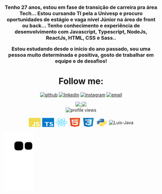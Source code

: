 <div align = "center">
  <h3>
Tenho 27 anos, estou em fase de transição de carreira pra área Tech...
Estou cursando TI pela a Univesp e procuro oportunidades de estágio e vaga nível Júnior na área de front ou back... Tenho conhecimento e experiência de desenvolvimento com Javascript, Typescript, NodeJs, ReactJs, HTML, CSS e Sass..

Estou estudando desde o início do ano passado, sou uma pessoa muito determinada e positiva, gosto de trabalhar em equipe e de desafios!

</h3>
 </div>

# <div align = center> Follow me: </div>



<div align = "center">
   
     
  <a href="https://github.com/LuisMassuchini"><img alt="github" src="https://img.shields.io/badge/Follow-100000?style=for-the-badge&logo=github&logoColor=white"/></a>
  <a href="https://www.linkedin.com/in/luis-massuchini//"><img alt="linkedin" src="https://img.shields.io/badge/LinkedIn-0077B5?style=for-the-badge&logo=linkedin&logoColor=white"/></a>
  <a href="https://www.instagram.com/f.f0rt3s/"><img alt="instagram" src="https://img.shields.io/badge/Instagram-E4405F?style=for-the-badge&logo=instagram&logoColor=white" /></a>
  <a href="mailto:luis.massuchini@gmail.com"><img alt="email" src="https://img.shields.io/badge/Gmail-D14836?style=for-the-badge&logo=gmail&logoColor=white"/></a>
  
  
</div>


  
<div align = "center">  
  <a href="https://github.com/LuisMassuchini">
    <img height=150px src="https://github-readme-stats.vercel.app/api?username=LuisMassuchini&show_icons=true&theme=calm&count_private=true&includes_all_commits=true" />
    <img height = 150px src="https://github-readme-stats.vercel.app/api/top-langs/?username=LuisMassuchini&show_icons=true&hide=html&layout=compact&theme=calm" />
  </a>
</div>




<div align ="center">
  <img src="https://gpvc.arturio.dev/LuisMassuchini" alt="profile views">
</div>


<div align="center" style="display: inline_block" margin-bottom: 4em><br>
  <img align="center" alt="Luis-Js" height="30" width="40" src="https://raw.githubusercontent.com/devicons/devicon/master/icons/javascript/javascript-plain.svg">
  <img align="center" alt="Luis-Ts" height="30" width="40" src="https://raw.githubusercontent.com/devicons/devicon/master/icons/typescript/typescript-plain.svg">
  <img align="center" alt="Luis-React" height="30" width="40" src="https://raw.githubusercontent.com/devicons/devicon/master/icons/react/react-original.svg">
  <img align="center" alt="Luis-HTML" height="30" width="40" src="https://raw.githubusercontent.com/devicons/devicon/master/icons/html5/html5-original.svg">
  <img align="center" alt="Luis-CSS" height="30" width="40" src="https://raw.githubusercontent.com/devicons/devicon/master/icons/css3/css3-original.svg">
  <img align="center" alt="Luis-Python" height="30" width="40" src="https://raw.githubusercontent.com/devicons/devicon/master/icons/python/python-original.svg">
  <img align="center" alt="Luis-Java" height="30" width="40" src="https://cdn.jsdelivr.net/gh/devicons/devicon/icons/java/java-original-wordmark.svg" />
          
</div>


![Snake animation](https://github.com/LuisMassuchini/LuisMassuchini/blob/output/github-contribution-grid-snake.svg)


  
